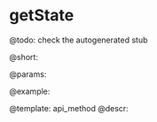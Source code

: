 getState
=============


@todo:
	check the autogenerated stub

@short:
	

@params:





@example:

@template:	api_method
@descr:

